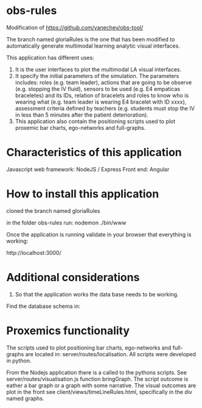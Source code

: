 # obs-rules
Modification of https://github.com/vanechev/obs-tool/

The branch named gloriaRules is the one that has been modified to automatically generate multimodal learning analytic visual interfaces.

This application has different uses:
1. It is the user interfaces to plot the multimodal LA visual interfaces. 
2. It specify the initial parameters of the simulation. The parameters includes: roles (e.g. team leader), actions that are going to be observe (e.g. stopping the IV fluid), sensors to be used (e.g. E4 empaticas braceletes) and its IDs, relation of bracelets and roles to know who is wearing what (e.g. team leader is wearing E4 bracelet with ID xxxx), assessment criteria defined by teachers (e.g. students must stop the IV in less than 5 minutes after the patient deterioration).
3. This application also contain the positioning scripts used to plot proxemic bar charts, ego-networks and full-graphs.

# Characteristics of this application

Javascript web framework: NodeJS / Express 
Front end: Angular 

# How to install this application

cloned the branch named gloriaRules

in the folder obs-rules run: nodemon ./bin/www

Once the application is running validate in your browser that everything is working:

http://localhost:3000/

# Additional considerations

1. So that the application works the data base needs to be working.

Find the database schema in:


# Proxemics functionality

The scripts used to plot positioning bar charts, ego-networks and full-graphs are located in: server/routes/localisation. All scripts were developed in python. 

From the Nodejs application there is a called to the pythons scripts. See server/routes/visualisation.js function bringGraph. The script outcome is eather a bar graph or a graph with some narrative. The visual outcomes are plot in the front see client/views/timeLineRules.html, specifically in the div named graphs.





